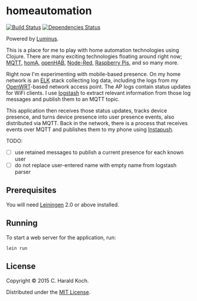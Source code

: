 # homeautomation

[![Build Status](https://travis-ci.org/haraldkoch/homeautomation.svg?branch=master)](https://travis-ci.org/haraldkoch/homeautomation) [![Dependencies Status](http://jarkeeper.com/haraldkoch/homeautomation/status.png)](http://jarkeeper.com/haraldkoch/homeautomation)

Powered by [Luminus](http://www.luminusweb.net/).

This is a place for me to play with home automation technologies using
Clojure. There are many exciting technologies floating around right now;
[MQTT][mqtt], [homA][homa], [openHAB][openhab], [Node-Red][nodered],
[Raspberry Pis][rpi], and so many more.

Right now I'm experimenting with mobile-based presence. On my home network
is an [ELK][elk] stack collecting log data, including the logs from my
[OpenWRT][openwrt]-based network access point. The AP logs contain status
updates for WiFi clients. I use [logstash][logstash] to extract relevant
information from those log messages and publish them to an MQTT topic.

This application then receives those status updates, tracks device
presence, and turns device presence into user presence events, also
distributed via MQTT. Back in the network, there is a process that
receives events over MQTT and publishes them to my phone using
[Instapush][instapush].

TODO:

-  [ ] use retained messages to publish a current presence for each known user
-  [ ] do not replace user-entered name with empty name from logstash parser

## Prerequisites

You will need [Leiningen][1] 2.0 or above installed.

[1]: https://github.com/technomancy/leiningen

## Running

To start a web server for the application, run:

    lein run

## License

Copyright © 2015 C. Harald Koch.

Distributed under the [MIT License](http://opensource.org/licenses/MIT).

[mqtt]: <http://mqtt.org/>
[homa]: <https://github.com/binarybucks/homA>
[openhab]: <http://www.openhab.org/>
[nodered]: <http://nodered.org/>
[rpi]: <https://www.raspberrypi.org/>
[elk]: <https://www.elastic.co/products>
[openwrt]: <https://openwrt.org/>
[logstash]: <https://www.elastic.co/products/logstash>
[instapush]: <https://instapush.im/>
